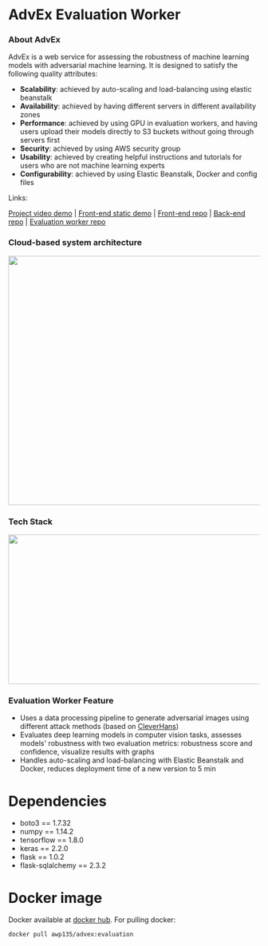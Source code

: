 # AdvEx Evaluation Worker
### About AdvEx
AdvEx is a web service for assessing the robustness of machine learning models with adversarial machine learning. It is designed to satisfy the following quality attributes:
- **Scalability**: achieved by auto-scaling and load-balancing using elastic beanstalk
- **Availability**: achieved by having different servers in different availability zones
- **Performance**: achieved by using GPU in evaluation workers, and having users upload their models directly to S3 buckets without going through servers first
- **Security**: achieved by using AWS security group
- **Usability**: achieved by creating helpful instructions and tutorials for users who are not machine learning experts
- **Configurability**: achieved by using Elastic Beanstalk, Docker and config files

Links:

[Project video demo](https://www.youtube.com/watch?v=KJ1zZsia5yQ) | [Front-end static demo](https://dnc1994.com/AdvEx-FE/) | [Front-end repo](https://github.com/dnc1994/AdvEx-FE) | [Back-end repo](https://github.com/ShangwuYao/AdvEx_BE) | [Evaluation worker repo](https://github.com/ShangwuYao/AdvEx_Evaluation)

### Cloud-based system architecture 

<p align="center">
<img src="https://pic-markdown.s3.amazonaws.com/region=us-west-2&tab=overview/2018-08-06-013104.png" width=600 height=500/>
</p>

### Tech Stack
<p align="center">
<img src="https://pic-markdown.s3.amazonaws.com/region=us-west-2&tab=overview/2018-08-06-021058.png" width=600 height=300/>
</p>

### Evaluation Worker Feature
- Uses a data processing pipeline to generate adversarial images using different attack methods (based on [CleverHans](https://github.com/tensorflow/cleverhans/tree/master/cleverhans))
- Evaluates deep learning models in computer vision tasks, assesses models' robustness with two evaluation metrics: robustness score and confidence, visualize results with graphs
- Handles auto-scaling and load-balancing with Elastic Beanstalk and Docker, reduces deployment time of a new version to 5 min

# Dependencies
- boto3 == 1.7.32
- numpy == 1.14.2
- tensorflow == 1.8.0
- keras == 2.2.0
- flask == 1.0.2
- flask-sqlalchemy == 2.3.2

# Docker image
Docker available at [docker hub](https://hub.docker.com/r/awp135/advex/tags/).
For pulling docker:
```bash
docker pull awp135/advex:evaluation
```
